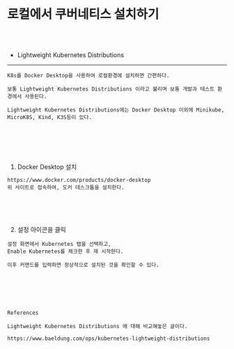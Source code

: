 # 로컬에서 쿠버네티스 설치하기

<br />
<br />

* Lightweight Kubernetes Distributions

---

```
K8s를 Docker Desktop을 사용하여 로컬환경에 설치하면 간편하다.

보통 Lightweight Kubernetes Distributions 이라고 불리며 보통 개발과 테스트 환경에서 사용된다.

Lightweight Kubernetes Distributions에는 Docker Desktop 이외에 Minikube, MicroK8S, Kind, K3S등이 있다.
```

<br />
<br />
<br />
<br />

1. Docker Desktop 설치

```
https://www.docker.com/products/docker-desktop
위 사이트로 접속하여, 도커 데스크톱을 설치한다.
```

<br />
<br />
<br />

2. 설정 아이콘을 클릭

```
설정 화면에서 Kubernetes 탭을 선택하고,
Enable Kubernetes를 체크한 후 재 시작한다.

이후 커맨드를 입력하면 정상적으로 설치된 것을 확인할 수 있다.
```

<br />
<br />
<br />
<br />

`References`

```
Lightweight Kubernetes Distributions 에 대해 비교해놓은 글이다. 

https://www.baeldung.com/ops/kubernetes-lightweight-distributions
```

